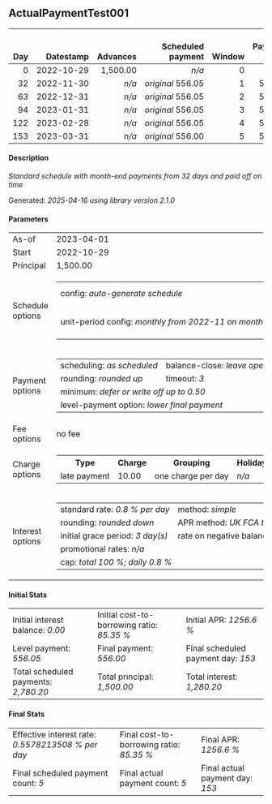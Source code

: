<h2>ActualPaymentTest001</h2>
<table>
    <thead style="vertical-align: bottom;">
        <th style="text-align: right;">Day</th>
        <th style="text-align: right;">Datestamp</th>
        <th style="text-align: right;">Advances</th>
        <th style="text-align: right;">Scheduled payment</th>
        <th style="text-align: right;">Window</th>
        <th style="text-align: right;">Payment due</th>
        <th style="text-align: right;">Actual payments</th>
        <th style="text-align: right;">Generated payment</th>
        <th style="text-align: right;">Net effect</th>
        <th style="text-align: right;">Payment status</th>
        <th style="text-align: right;">Balance status</th>
        <th style="text-align: right;">Simple interest</th>
        <th style="text-align: right;">New interest</th>
        <th style="text-align: right;">New charges</th>
        <th style="text-align: right;">Principal portion</th>
        <th style="text-align: right;">Fee portion</th>
        <th style="text-align: right;">Interest portion</th>
        <th style="text-align: right;">Charges portion</th>
        <th style="text-align: right;">Fee refund</th>
        <th style="text-align: right;">Principal balance</th>
        <th style="text-align: right;">Fee balance</th>
        <th style="text-align: right;">Interest balance</th>
        <th style="text-align: right;">Charges balance</th>
        <th style="text-align: right;">Settlement figure</th>
        <th style="text-align: right;">Fee refund if&nbsp;settled</th>
    </thead>
    <tr style="text-align: right;">
        <td class="ci00">0</td>
        <td class="ci01" style="white-space: nowrap;">2022-10-29</td>
        <td class="ci02">1,500.00</td>
        <td class="ci03" style="white-space: nowrap;"><i>n/a<i></td>
        <td class="ci04">0</td>
        <td class="ci05">0.00</td>
        <td class="ci06"><i>n/a</i></td>
        <td class="ci07"><i>n/a</i></td>
        <td class="ci08">0.00</td>
        <td class="ci09"><i>none&nbsp;scheduled</i></td>
        <td class="ci10">open</td>
        <td class="ci13">0.0000</td>
        <td class="ci14">0.0000</td>
        <td class="ci15"><i>n/a</i></td>
        <td class="ci16">0.00</td>
        <td class="ci17">0.00</td>
        <td class="ci18">0.00</td>
        <td class="ci19">0.00</td>
        <td class="ci20">0.00</td>
        <td class="ci21">1,500.00</td>
        <td class="ci22">0.00</td>
        <td class="ci23">0.0000</td>
        <td class="ci24">0.00</td>
        <td class="ci25">1,500.00</td>
        <td class="ci26">0.00</td>
    </tr>
    <tr style="text-align: right;">
        <td class="ci00">32</td>
        <td class="ci01" style="white-space: nowrap;">2022-11-30</td>
        <td class="ci02"><i>n/a</i></td>
        <td class="ci03" style="white-space: nowrap;"><i>original</i> 556.05</td>
        <td class="ci04">1</td>
        <td class="ci05">556.05</td>
        <td class="ci06"><i>confirmed</i>&nbsp;556.05</td>
        <td class="ci07"><i>n/a</i></td>
        <td class="ci08">556.05</td>
        <td class="ci09"><i>payment&nbsp;made</i></td>
        <td class="ci10">open</td>
        <td class="ci13">384.0000</td>
        <td class="ci14">384.0000</td>
        <td class="ci15"><i>n/a</i></td>
        <td class="ci16">172.05</td>
        <td class="ci17">0.00</td>
        <td class="ci18">384.00</td>
        <td class="ci19">0.00</td>
        <td class="ci20">0.00</td>
        <td class="ci21">1,327.95</td>
        <td class="ci22">0.00</td>
        <td class="ci23">0.0000</td>
        <td class="ci24">0.00</td>
        <td class="ci25">1,327.95</td>
        <td class="ci26">0.00</td>
    </tr>
    <tr style="text-align: right;">
        <td class="ci00">63</td>
        <td class="ci01" style="white-space: nowrap;">2022-12-31</td>
        <td class="ci02"><i>n/a</i></td>
        <td class="ci03" style="white-space: nowrap;"><i>original</i> 556.05</td>
        <td class="ci04">2</td>
        <td class="ci05">556.05</td>
        <td class="ci06"><i>confirmed</i>&nbsp;556.05</td>
        <td class="ci07"><i>n/a</i></td>
        <td class="ci08">556.05</td>
        <td class="ci09"><i>payment&nbsp;made</i></td>
        <td class="ci10">open</td>
        <td class="ci13">329.3316</td>
        <td class="ci14">329.3316</td>
        <td class="ci15"><i>n/a</i></td>
        <td class="ci16">226.72</td>
        <td class="ci17">0.00</td>
        <td class="ci18">329.33</td>
        <td class="ci19">0.00</td>
        <td class="ci20">0.00</td>
        <td class="ci21">1,101.23</td>
        <td class="ci22">0.00</td>
        <td class="ci23">0.0000</td>
        <td class="ci24">0.00</td>
        <td class="ci25">1,101.23</td>
        <td class="ci26">0.00</td>
    </tr>
    <tr style="text-align: right;">
        <td class="ci00">94</td>
        <td class="ci01" style="white-space: nowrap;">2023-01-31</td>
        <td class="ci02"><i>n/a</i></td>
        <td class="ci03" style="white-space: nowrap;"><i>original</i> 556.05</td>
        <td class="ci04">3</td>
        <td class="ci05">556.05</td>
        <td class="ci06"><i>confirmed</i>&nbsp;556.05</td>
        <td class="ci07"><i>n/a</i></td>
        <td class="ci08">556.05</td>
        <td class="ci09"><i>payment&nbsp;made</i></td>
        <td class="ci10">open</td>
        <td class="ci13">273.1050</td>
        <td class="ci14">273.1050</td>
        <td class="ci15"><i>n/a</i></td>
        <td class="ci16">282.95</td>
        <td class="ci17">0.00</td>
        <td class="ci18">273.10</td>
        <td class="ci19">0.00</td>
        <td class="ci20">0.00</td>
        <td class="ci21">818.28</td>
        <td class="ci22">0.00</td>
        <td class="ci23">0.0000</td>
        <td class="ci24">0.00</td>
        <td class="ci25">818.28</td>
        <td class="ci26">0.00</td>
    </tr>
    <tr style="text-align: right;">
        <td class="ci00">122</td>
        <td class="ci01" style="white-space: nowrap;">2023-02-28</td>
        <td class="ci02"><i>n/a</i></td>
        <td class="ci03" style="white-space: nowrap;"><i>original</i> 556.05</td>
        <td class="ci04">4</td>
        <td class="ci05">556.05</td>
        <td class="ci06"><i>confirmed</i>&nbsp;556.05</td>
        <td class="ci07"><i>n/a</i></td>
        <td class="ci08">556.05</td>
        <td class="ci09"><i>payment&nbsp;made</i></td>
        <td class="ci10">open</td>
        <td class="ci13">183.2947</td>
        <td class="ci14">183.2947</td>
        <td class="ci15"><i>n/a</i></td>
        <td class="ci16">372.76</td>
        <td class="ci17">0.00</td>
        <td class="ci18">183.29</td>
        <td class="ci19">0.00</td>
        <td class="ci20">0.00</td>
        <td class="ci21">445.52</td>
        <td class="ci22">0.00</td>
        <td class="ci23">0.0000</td>
        <td class="ci24">0.00</td>
        <td class="ci25">445.52</td>
        <td class="ci26">0.00</td>
    </tr>
    <tr style="text-align: right;">
        <td class="ci00">153</td>
        <td class="ci01" style="white-space: nowrap;">2023-03-31</td>
        <td class="ci02"><i>n/a</i></td>
        <td class="ci03" style="white-space: nowrap;"><i>original</i> 556.00</td>
        <td class="ci04">5</td>
        <td class="ci05">556.00</td>
        <td class="ci06"><i>confirmed</i>&nbsp;556.00</td>
        <td class="ci07"><i>n/a</i></td>
        <td class="ci08">556.00</td>
        <td class="ci09"><i>payment&nbsp;made</i></td>
        <td class="ci10">closed</td>
        <td class="ci13">110.4890</td>
        <td class="ci14">110.4890</td>
        <td class="ci15"><i>n/a</i></td>
        <td class="ci16">445.52</td>
        <td class="ci17">0.00</td>
        <td class="ci18">110.48</td>
        <td class="ci19">0.00</td>
        <td class="ci20">0.00</td>
        <td class="ci21">0.00</td>
        <td class="ci22">0.00</td>
        <td class="ci23">0.0000</td>
        <td class="ci24">0.00</td>
        <td class="ci25">0.00</td>
        <td class="ci26">0.00</td>
    </tr>
</table>

<h4>Description</h4>
<p><i>Standard schedule with month-end payments from 32 days and paid off on time</i></p>
<p>Generated: <i>2025-04-16 using library version 2.1.0</i></p>
<h4>Parameters</h4>
<table>
    <tr>
        <td>As-of</td>
        <td>2023-04-01</td>
    </tr>
    <tr>
        <td>Start</td>
        <td>2022-10-29</td>
    </tr>
    <tr>
        <td>Principal</td>
        <td>1,500.00</td>
    </tr>
    <tr>
        <td>Schedule options</td>
        <td>
            <table>
                <tr>
                    <td>config: <i>auto-generate schedule</i></td>
                    <td>payment count: <i>5</i></td>
                </tr>
                <tr>
                    <td style="white-space: nowrap;">unit-period config: <i>monthly from 2022-11 on month-end</i></td>
                    <td>max duration: <i>unlimited</i></td>
                </tr>
            </table>
        </td>
    </tr>
    <tr>
        <td>Payment options</td>
        <td>
            <table>
                <tr>
                    <td>scheduling: <i>as scheduled</i></td>
                    <td>balance-close: <i>leave&nbsp;open&nbsp;balance</i></td>
                </tr>
                <tr>
                    <td>rounding: <i>rounded up</i></td>
                    <td>timeout: <i>3</i></td>
                </tr>
                <tr>
                    <td colspan='2'>minimum: <i>defer&nbsp;or&nbsp;write&nbsp;off&nbsp;up&nbsp;to&nbsp;0.50</i></td>
                </tr>
                <tr>
                    <td colspan='2'>level-payment option: <i>lower&nbsp;final&nbsp;payment</i></td>
                </tr>
            </table>
        </td>
    </tr>
    <tr>
        <td>Fee options</td>
        <td>no fee
        </td>
    </tr>
    <tr>
        <td>Charge options</td>
        <td>
            <table>
                <tr>
                    <th>Type</th>
                    <th>Charge</th>
                    <th>Grouping</th>
                    <th>Holidays</th>
                </tr>
                <tr>
                    <td>late payment</td>
                    <td>10.00</td><td>one charge per day</td><td><i>n/a</i></td>
                </tr>
            </table>
        </td>
    </tr>
    <tr>
        <td>Interest options</td>
        <td>
            <table>
                <tr>
                    <td>standard rate: <i>0.8 % per day</i></td>
                    <td>method: <i>simple</i></td>
                </tr>
                <tr>
                    <td>rounding: <i>rounded down</i></td>
                    <td>APR method: <i>UK FCA to 1 d.p.</i></td>
                </tr>
                <tr>
                    <td>initial grace period: <i>3 day(s)</i></td>
                    <td>rate on negative balance: <i>zero</i></td>
                </tr>
                <tr>
                    <td colspan="2">promotional rates: <i><i>n/a</i></i></td>
                </tr>
                <tr>
                    <td colspan="2">cap: <i>total 100 %; daily 0.8 %</td>
                </tr>
            </table>
        </td>
    </tr>
</table>
<h4>Initial Stats</h4>
<table>
    <tr>
        <td>Initial interest balance: <i>0.00</i></td>
        <td>Initial cost-to-borrowing ratio: <i>85.35 %</i></td>
        <td>Initial APR: <i>1256.6 %</i></td>
    </tr>
    <tr>
        <td>Level payment: <i>556.05</i></td>
        <td>Final payment: <i>556.00</i></td>
        <td>Final scheduled payment day: <i>153</i></td>
    </tr>
    <tr>
        <td>Total scheduled payments: <i>2,780.20</i></td>
        <td>Total principal: <i>1,500.00</i></td>
        <td>Total interest: <i>1,280.20</i></td>
    </tr>
</table>

<h4>Final Stats</h4>
<table>
    <tr>
        <td>Effective interest rate: <i>0.5578213508 % per day</i></td>
        <td>Final cost-to-borrowing ratio: <i>85.35 %</i></td>
        <td>Final APR: <i>1256.6 %</i></td>
    </tr>
    <tr>
        <td>Final scheduled payment count: <i>5</i></td>
        <td>Final actual payment count: <i>5</i></td>
        <td>Final actual payment day: <i>153</i></td>
    </tr>
</table>
